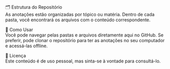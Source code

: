 🗂️ Estrutura do Repositório  
As anotações estão organizadas por tópico ou matéria. Dentro de cada pasta, você encontrará os arquivos com o conteúdo correspondente.

📝 Como Usar  
Você pode navegar pelas pastas e arquivos diretamente aqui no GitHub. Se preferir, pode clonar o repositório para ter as anotações no seu computador e acessá-las offline.

📄 Licença  
Este conteúdo é de uso pessoal, mas sinta-se à vontade para consultá-lo.
